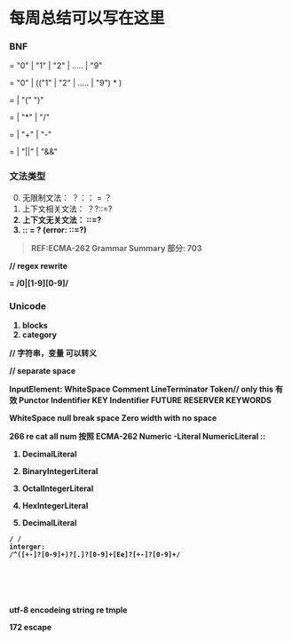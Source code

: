 # 每周总结可以写在这里

### BNF

<Number> = "0" | "1" | "2" | ..... | "9"

<DecimalNumber> = "0" | (("1" | "2" | ..... | "9") <Number>* )

<PrimaryExpression> = <DecimalNumber> |
    "(" <LogicalExpression> ")"

<MultiplicativeExpression> = <PrimaryExpression> | 
    <MultiplicativeExpression> "*" <PrimaryExpression>| 
    <MultiplicativeExpression> "/" <PrimaryExpression>

<AdditiveExpression> = <MultiplicativeExpression> | 
    <AdditiveExpression> "+" <MultiplicativeExpression>| 
    <AdditiveExpression> "-" <MultiplicativeExpression>

<LogicalExpression> = <AdditiveExpression> | 
    <LogicalExpression> "||" <AdditiveExpression> | 
    <LogicalExpression> "&&" <AdditiveExpression>


### 文法类型

0. 无限制文法： ？：： = ？
1. 上下文相关文法： ？<A>?::=?<B>
2. 上下文无关文法： <A>::=?
3. <A>:: = <A>?  (error: <A>::=?<A>)

> REF:ECMA-262 Grammar Summary 部分: 703




// regex rewrite

<DecimalNumber> = /0|[1-9][0-9]/



### Unicode
1. blocks
2. category

// 字符串，变量 可以转义

// separate space


InputElement:
    WhiteSpace
    Comment
    LineTerminator
    Token// only this 有效
    Punctor
    Indentifier
        KEY
        Indentifier
        FUTURE RESERVER KEYWORDS



WhiteSpace
null break space
Zero width with no space 



266 re cat all num
按照 ECMA-262 Numeric -Literal
NumericLiteral ::
1. DecimalLiteral
2. BinaryIntegerLiteral
3. OctalIntegerLiteral
4. HexIntegerLiteral

1. DecimalLiteral
```javascrit
/ /
interger:
/^([+-]?[0-9]+)?[.]?[0-9]+[Ee]?[+-]?[0-9]+/






```



utf-8 encodeing
string re tmple

172 escape

